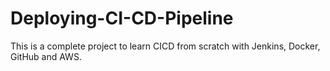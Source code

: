 # Deploying-CI-CD-Pipeline
This is a complete project to learn CICD from scratch with Jenkins, Docker, GitHub and AWS.
